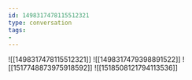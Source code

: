 ```yaml
---
id: 1498317478115512321
type: conversation
tags:
- 
---
```

![[1498317478115512321]]
![[1498317479398891522]]
![[1517748873975918592]]
![[1518508121794113536]]

